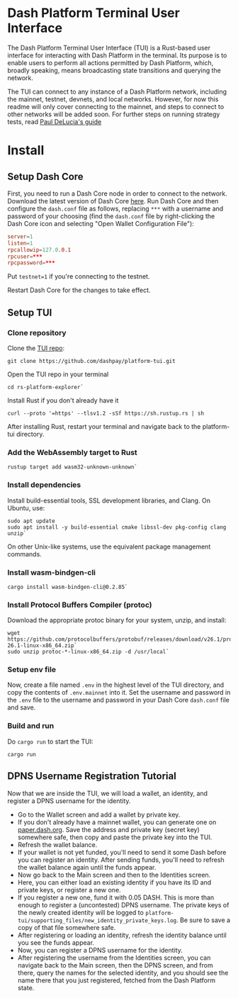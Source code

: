 # Dash Platform Terminal User Interface

The Dash Platform Terminal User Interface (TUI) is a Rust-based user interface for interacting with Dash Platform in the terminal. Its purpose is to enable users to perform all actions permitted by Dash Platform, which, broadly speaking, means broadcasting state transitions and querying the network.

The TUI can connect to any instance of a Dash Platform network, including the mainnet, testnet, devnets, and local networks. However, for now this readme will only cover connecting to the mainnet, and steps to connect to other networks will be added soon. For further steps on running strategy tests, read [Paul DeLucia's guide](https://www.dash.org/blog/strategy-tests-usage-guide/)

# Install

## Setup Dash Core

First, you need to run a Dash Core node in order to connect to the network. Download the latest version of Dash Core [here](https://www.dash.org/downloads/#desktop). Run Dash Core and then configure the `dash.conf` file as follows, 
replacing `***` with a username and password of your choosing (find the `dash.conf` file by right-clicking the Dash Core icon and selecting "Open Wallet Configuration File"):

```conf
server=1
listen=1
rpcallowip=127.0.0.1
rpcuser=***
rpcpassword=***
```

Put `testnet=1` if you're connecting to the testnet.

Restart Dash Core for the changes to take effect.

## Setup TUI

### Clone repository

Clone the [TUI repo](https://github.com/dashpay/platform-tui):

```shell
git clone https://github.com/dashpay/platform-tui.git
```

Open the TUI repo in your terminal

```shell
cd rs-platform-explorer`
```

Install Rust if you don't already have it

```shell
curl --proto '=https' --tlsv1.2 -sSf https://sh.rustup.rs | sh
```

After installing Rust, restart your terminal and navigate back to the platform-tui directory.

### Add the WebAssembly target to Rust

```shell
rustup target add wasm32-unknown-unknown`
```

### Install dependencies

Install build-essential tools, SSL development libraries, and Clang. On Ubuntu, use:

```shell
sudo apt update
sudo apt install -y build-essential cmake libssl-dev pkg-config clang unzip`
```

On other Unix-like systems, use the equivalent package management commands.

### Install wasm-bindgen-cli

```shell
cargo install wasm-bindgen-cli@0.2.85`
```

### Install Protocol Buffers Compiler (protoc)

Download the appropriate protoc binary for your system, unzip, and install:

```shell
wget https://github.com/protocolbuffers/protobuf/releases/download/v26.1/protoc-26.1-linux-x86_64.zip`
sudo unzip protoc-*-linux-x86_64.zip -d /usr/local`
```

### Setup env file

Now, create a file named `.env` in the highest level of the TUI directory, and copy the contents of `.env.mainnet` into it. Set the username and password in the `.env` file to the username and password in your Dash Core `dash.conf` file and save.

### Build and run

Do `cargo run` to start the TUI:

```shell
cargo run
```

## DPNS Username Registration Tutorial

Now that we are inside the TUI, we will load a wallet, an identity, and register a DPNS username for the identity.

* Go to the Wallet screen and add a wallet by private key.
* If you don't already have a mainnet wallet, you can generate one on [paper.dash.org](https://paper.dash.org/). Save the address and private key (secret key) somewhere safe, then copy and paste the private key into the TUI.
* Refresh the wallet balance.
* If your wallet is not yet funded, you'll need to send it some Dash before you can register an identity. After sending funds, you'll need to refresh the wallet balance again until the funds appear.
* Now go back to the Main screen and then to the Identities screen.
* Here, you can either load an existing identity if you have its ID and private keys, or register a new one.
* If you register a new one, fund it with 0.05 DASH. This is more than enough to register a (uncontested) DPNS username. The private keys of the newly created identity will be logged to `platform-tui/supporting_files/new_identity_private_keys.log`. Be sure to save a copy of that file somewhere safe.
* After registering or loading an identity, refresh the identity balance until you see the funds appear.
* Now, you can register a DPNS username for the identity.
* After registering the username from the Identities screen, you can navigate back to the Main screen, then the DPNS screen, and from there, query the names for the selected identity, and you should see the name there that you just registered, fetched from the Dash Platform state.
